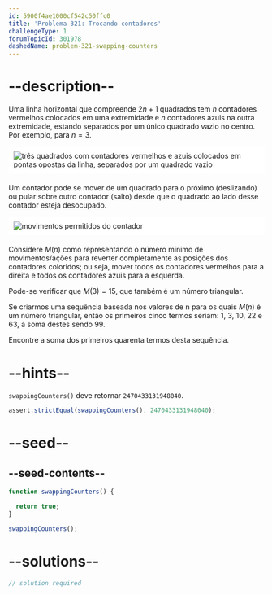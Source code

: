 ```yaml
---
id: 5900f4ae1000cf542c50ffc0
title: 'Problema 321: Trocando contadores'
challengeType: 1
forumTopicId: 301978
dashedName: problem-321-swapping-counters
---
```


# --description--

Uma linha horizontal que compreende $2n + 1$ quadrados tem $n$ contadores vermelhos colocados em uma extremidade e $n$ contadores azuis na outra extremidade, estando separados por um único quadrado vazio no centro. Por exemplo, para $n = 3$.

<img alt="três quadrados com contadores vermelhos e azuis colocados em pontas opostas da linha, separados por um quadrado vazio" src="https://cdn.freecodecamp.org/curriculum/project-euler/swapping-counters-1.gif" style="background-color: white; padding: 10px; display: block; margin-right: auto; margin-left: auto; margin-bottom: 1.2rem;" />

Um contador pode se mover de um quadrado para o próximo (deslizando) ou pular sobre outro contador (salto) desde que o quadrado ao lado desse contador esteja desocupado.

<img alt="movimentos permitidos do contador" src="https://cdn.freecodecamp.org/curriculum/project-euler/swapping-counters-2.gif" style="background-color: white; padding: 10px; display: block; margin-right: auto; margin-left: auto; margin-bottom: 1.2rem;" />

Considere $M(n)$ como representando o número mínimo de movimentos/ações para reverter completamente as posições dos contadores coloridos; ou seja, mover todos os contadores vermelhos para a direita e todos os contadores azuis para a esquerda.

Pode-se verificar que $M(3) = 15$, que também é um número triangular.

Se criarmos uma sequência baseada nos valores de n para os quais $M(n)$ é um número triangular, então os primeiros cinco termos seriam: 1, 3, 10, 22 e 63, a soma destes sendo 99.

Encontre a soma dos primeiros quarenta termos desta sequência.

# --hints--

`swappingCounters()` deve retornar `2470433131948040`.

```js
assert.strictEqual(swappingCounters(), 2470433131948040);
```

# --seed--

## --seed-contents--

```js
function swappingCounters() {

  return true;
}

swappingCounters();
```

# --solutions--

```js
// solution required
```
